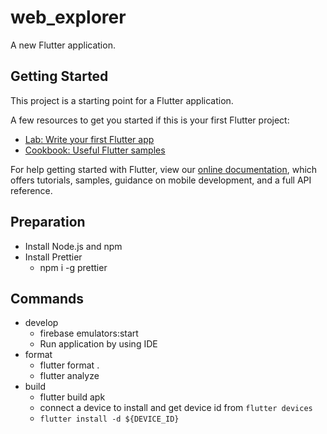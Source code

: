 # web_explorer

A new Flutter application.

## Getting Started

This project is a starting point for a Flutter application.

A few resources to get you started if this is your first Flutter project:

- [Lab: Write your first Flutter app](https://flutter.dev/docs/get-started/codelab)
- [Cookbook: Useful Flutter samples](https://flutter.dev/docs/cookbook)

For help getting started with Flutter, view our
[online documentation](https://flutter.dev/docs), which offers tutorials,
samples, guidance on mobile development, and a full API reference.

## Preparation

- Install Node.js and npm
- Install Prettier
  - npm i -g prettier

## Commands

- develop
  - firebase emulators:start
  - Run application by using IDE
- format
  - flutter format .
  - flutter analyze
- build
  - flutter build apk
  - connect a device to install and get device id from `flutter devices`
  - `flutter install -d ${DEVICE_ID}`
